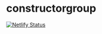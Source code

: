 # constructorgroup

[![Netlify Status](https://api.netlify.com/api/v1/badges/aba70988-9f3a-4995-946d-e646b7b58327/deploy-status)](https://app.netlify.com/sites/constructorgroup/deploys)
